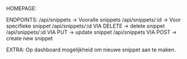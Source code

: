 HOMEPAGE:

ENDPOINTS:
/api/snippets -> Vooralle snippets
/api/snippets/:id -> Voor specifieke snippet
/api/snippets/:id VIA DELETE -> delete snippet
/api/snippets/:id VIA PUT -> update snippet
/api/snippets VIA POST -> create new snippet

EXTRA:
Op dashboard mogelijkheid om nieuwe snippet aan te maken.
